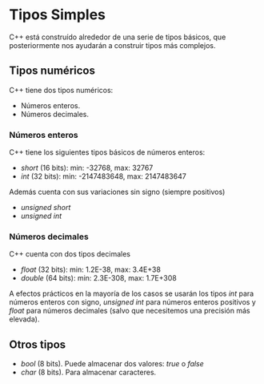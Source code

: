 # Tipos Simples

C++ está construído alrededor de una serie de tipos básicos, que posteriormente nos ayudarán a construir tipos más complejos.

## Tipos numéricos

C++ tiene dos tipos numéricos:

* Números enteros.
* Números decimales.

### Números enteros

C++ tiene los siguientes tipos básicos de números enteros:

* _short_ (16 bits): min: -32768, max: 32767
* _int_ (32 bits): min: -2147483648, max: 2147483647

Además cuenta con sus variaciones sin signo (siempre positivos)

* _unsigned short_
* _unsigned int_

### Números decimales

C++ cuenta con dos tipos decimales

* _float_ (32 bits): min: 1.2E-38, max: 3.4E+38
* _double_ (64 bits): min: 2.3E-308, max: 1.7E+308

A efectos prácticos en la mayoría de los casos se usarán los tipos _int_ para números enteros con signo, _unsigned int_ para números enteros positivos y _float_ para números decimales (salvo que necesitemos una precisión más elevada).

## Otros tipos

* _bool_ (8 bits). Puede almacenar dos valores: _true_ o _false_
* _char_ (8 bits). Para almacenar caracteres.
